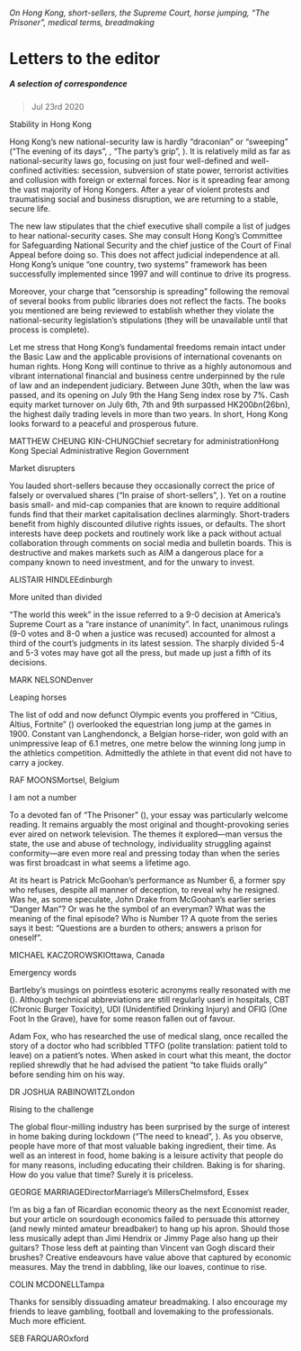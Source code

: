 ###### On Hong Kong, short-sellers, the Supreme Court, horse jumping, “The Prisoner”, medical terms, breadmaking
# Letters to the editor 
##### A selection of correspondence 
> Jul 23rd 2020 


Stability in Hong Kong
Hong Kong’s new national-security law is hardly “draconian” or “sweeping” (“The evening of its days”, , “The party’s grip”, ). It is relatively mild as far as national-security laws go, focusing on just four well-defined and well-confined activities: secession, subversion of state power, terrorist activities and collusion with foreign or external forces. Nor is it spreading fear among the vast majority of Hong Kongers. After a year of violent protests and traumatising social and business disruption, we are returning to a stable, secure life.

The new law stipulates that the chief executive shall compile a list of judges to hear national-security cases. She may consult Hong Kong’s Committee for Safeguarding National Security and the chief justice of the Court of Final Appeal before doing so. This does not affect judicial independence at all. Hong Kong’s unique “one country, two systems” framework has been successfully implemented since 1997 and will continue to drive its progress.
Moreover, your charge that “censorship is spreading” following the removal of several books from public libraries does not reflect the facts. The books you mentioned are being reviewed to establish whether they violate the national-security legislation’s stipulations (they will be unavailable until that process is complete).
Let me stress that Hong Kong’s fundamental freedoms remain intact under the Basic Law and the applicable provisions of international covenants on human rights. Hong Kong will continue to thrive as a highly autonomous and vibrant international financial and business centre underpinned by the rule of law and an independent judiciary. Between June 30th, when the law was passed, and its opening on July 9th the Hang Seng index rose by 7%. Cash equity market turnover on July 6th, 7th and 9th surpassed HK$200bn ($26bn), the highest daily trading levels in more than two years. In short, Hong Kong looks forward to a peaceful and prosperous future.
MATTHEW CHEUNG KIN-CHUNGChief secretary for administrationHong Kong Special Administrative Region Government

Market disrupters
You lauded short-sellers because they occasionally correct the price of falsely or overvalued shares (“In praise of short-sellers”, ). Yet on a routine basis small- and mid-cap companies that are known to require additional funds find that their market capitalisation declines alarmingly. Short-traders benefit from highly discounted dilutive rights issues, or defaults. The short interests have deep pockets and routinely work like a pack without actual collaboration through comments on social media and bulletin boards. This is destructive and makes markets such as AIM a dangerous place for a company known to need investment, and for the unwary to invest.
ALISTAIR HINDLEEdinburgh
More united than divided
“The world this week” in the  issue referred to a 9-0 decision at America’s Supreme Court as a “rare instance of unanimity”. In fact, unanimous rulings (9-0 votes and 8-0 when a justice was recused) accounted for almost a third of the court’s judgments in its latest session. The sharply divided 5-4 and 5-3 votes may have got all the press, but made up just a fifth of its decisions.
MARK NELSONDenver

Leaping horses
The list of odd and now defunct Olympic events you proffered in “Citius, Altius, Fortnite” () overlooked the equestrian long jump at the games in 1900. Constant van Langhendonck, a Belgian horse-rider, won gold with an unimpressive leap of 6.1 metres, one metre below the winning long jump in the athletics competition. Admittedly the athlete in that event did not have to carry a jockey.
RAF MOONSMortsel, Belgium

I am not a number
To a devoted fan of “The Prisoner” (), your essay was particularly welcome reading. It remains arguably the most original and thought-provoking series ever aired on network television. The themes it explored—man versus the state, the use and abuse of technology, individuality struggling against conformity—are even more real and pressing today than when the series was first broadcast in what seems a lifetime ago.
At its heart is Patrick McGoohan’s performance as Number 6, a former spy who refuses, despite all manner of deception, to reveal why he resigned. Was he, as some speculate, John Drake from McGoohan’s earlier series “Danger Man”? Or was he the symbol of an everyman? What was the meaning of the final episode? Who is Number 1? A quote from the series says it best: “Questions are a burden to others; answers a prison for oneself”.
MICHAEL KACZOROWSKIOttawa, Canada

Emergency words
Bartleby’s musings on pointless esoteric acronyms really resonated with me (). Although technical abbreviations are still regularly used in hospitals, CBT (Chronic Burger Toxicity), UDI (Unidentified Drinking Injury) and OFIG (One Foot In the Grave), have for some reason fallen out of favour.
Adam Fox, who has researched the use of medical slang, once recalled the story of a doctor who had scribbled TTFO (polite translation: patient told to leave) on a patient’s notes. When asked in court what this meant, the doctor replied shrewdly that he had advised the patient “to take fluids orally” before sending him on his way.
DR JOSHUA RABINOWITZLondon

Rising to the challenge
The global flour-milling industry has been surprised by the surge of interest in home baking during lockdown (“The need to knead”, ). As you observe, people have more of that most valuable baking ingredient, their time. As well as an interest in food, home baking is a leisure activity that people do for many reasons, including educating their children. Baking is for sharing. How do you value that time? Surely it is priceless.
GEORGE MARRIAGEDirectorMarriage’s MillersChelmsford, Essex
I’m as big a fan of Ricardian economic theory as the next Economist reader, but your article on sourdough economics failed to persuade this attorney (and newly minted amateur breadbaker) to hang up his apron. Should those less musically adept than Jimi Hendrix or Jimmy Page also hang up their guitars? Those less deft at painting than Vincent van Gogh discard their brushes? Creative endeavours have value above that captured by economic measures. May the trend in dabbling, like our loaves, continue to rise.
COLIN MCDONELLTampa
Thanks for sensibly dissuading amateur breadmaking. I also encourage my friends to leave gambling, football and lovemaking to the professionals. Much more efficient.
SEB FARQUAROxford
